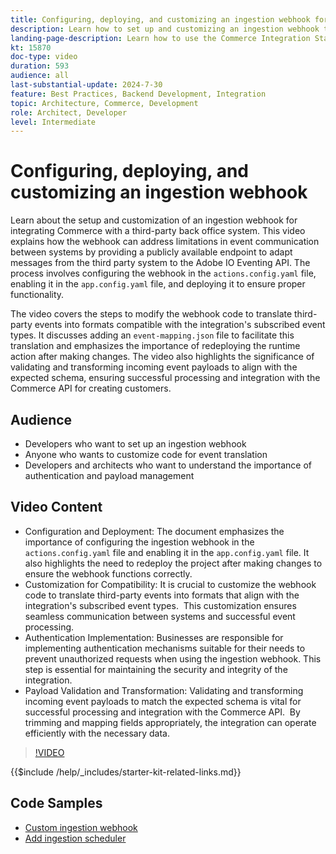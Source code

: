 ```yaml
---
title: Configuring, deploying, and customizing an ingestion webhook for integrating Commerce with a third-party system 
description: Learn how to set up and customizing an ingestion webhook to facilitate communication between Commerce and a third-party back office system.
landing-page-description: Learn how to use the Commerce Integration Starter Kit to integrate Commerce with a third party back office system using an ingestion webhook.
kt: 15870
doc-type: video
duration: 593
audience: all
last-substantial-update: 2024-7-30
feature: Best Practices, Backend Development, Integration
topic: Architecture, Commerce, Development
role: Architect, Developer
level: Intermediate
---
```

# Configuring, deploying, and customizing an ingestion webhook

Learn about the setup and customization of an ingestion webhook for integrating Commerce with a third-party back office system.​ This video explains how the webhook can address limitations in event communication between systems by providing a publicly available endpoint to adapt messages from the third party system to the Adobe IO Eventing API. The process involves configuring the webhook in the `actions.config.yaml` file, enabling it in the `app.config.yaml` file, and deploying it to ensure proper functionality. 

The video covers the steps to modify the webhook code to translate third-party events into formats compatible with the integration's subscribed event types. It discusses adding an `event-mapping.json` file to facilitate this translation and emphasizes the importance of redeploying the runtime action after making changes.​ The video also highlights the significance of validating and transforming incoming event payloads to align with the expected schema, ensuring successful processing and integration with the Commerce API for creating customers.

## Audience 

* Developers who want to set up an ingestion webhook
* Anyone who wants to customize code for event translation
* Developers and architects who want to understand the importance of authentication and payload management

## Video Content

* Configuration and Deployment: The document emphasizes the importance of configuring the ingestion webhook in the `actions.config.yaml` file and enabling it in the `app.config.yaml` file. It also highlights the need to redeploy the project after making changes to ensure the webhook functions correctly.
* Customization for Compatibility: It is crucial to customize the webhook code to translate third-party events into formats that align with the integration's subscribed event types. ​ This customization ensures seamless communication between systems and successful event processing.
* Authentication Implementation: Businesses are responsible for implementing authentication mechanisms suitable for their needs to prevent unauthorized requests when using the ingestion webhook. This step is essential for maintaining the security and integrity of the integration.
* Payload Validation and Transformation: Validating and transforming incoming event payloads to match the expected schema is vital for successful processing and integration with the Commerce API. ​ By trimming and mapping fields appropriately, the integration can operate efficiently with the necessary data.

>[!VIDEO](https://video.tv.adobe.com/v/3431694?learn=on)

  {{$include /help/_includes/starter-kit-related-links.md}}

## Code Samples

* [Custom ingestion webhook](https://github.com/adobe/adobe-commerce-samples/tree/main/starter-kit/customize-ingestion-webhook)
* [Add ingestion scheduler](https://github.com/adobe/adobe-commerce-samples/tree/main/starter-kit/add-ingestion-scheduler)
